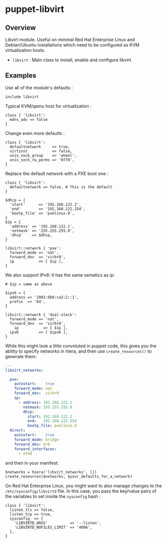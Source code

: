 # puppet-libvirt

## Overview

Libvirt module. Useful on minimal Red Hat Enterprise Linux and Debian/Ubuntu
installations which need to be configured as KVM virtualization hosts.

* `libvirt` : Main class to install, enable and configure libvirt.

## Examples

Use all of the module's defaults :

```puppet
include libvirt
```

Typical KVM/qemu host for virtualization :

```puppet
class { 'libvirt':
  mdns_adv => false
}
```

Change even more defaults :

```puppet
class { 'libvirt':
  defaultnetwork     => true,
  virtinst           => false,
  unix_sock_group    => 'wheel',
  unix_sock_rw_perms => '0770',
}
```

Replace the default network with a PXE boot one :

```puppet
class { 'libvirt':
  defaultnetwork => false, # This is the default
}

$dhcp = {
  'start'      => '192.168.122.2',
  'end'        => '192.168.122.254',
  'bootp_file' => 'pxelinux.0',
}
$ip = {
  'address' => '192.168.122.1',
  'netmask' => '255.255.255.0',
  'dhcp'    => $dhcp,
}

libvirt::network { 'pxe':
  forward_mode => 'nat',
  forward_dev  => 'virbr0',
  ip           => [ $ip ],
}
```

We also support IPv6: It has the same sematics as ip:

```puppet
# $ip = same as above

$ipv6 = {
  address => '2001:db8:ca2:2::1',
  prefix  => '64',
}

libvirt::network { 'dual-stack':
  forward_mode => 'nat',
  forward_dev  => 'virbr0',
	ip           => [ $ip ],
  ipv6         => [ $ipv6 ],
}
```

While this might look a little convoluted in puppet code, this gives you the ability to specify networks in hiera, and then use `create_resources()` to  generate them:

```yaml
---
libvirt_networks:

  pxe:
    autostart:    true
    forward_mode: nat
    forward_dev:  virbr0
    ip:
      - address: 192.168.122.1
        netmask: 255.255.255.0
        dhcp:
          start: 192.168.122.2
          end:   192.168.122.254
          bootp_file: pxelinux.0
  direct:
    autostart:    true
    forward_mode: bridge
    forward_dev: br0
    forward_interfaces:
      - eth0
```

and then in your manifest:

```puppet
$networks = hiera('libvirt_networks', [])
create_resources($networks, $your_defaults_for_a_network)
```

On Red Hat Enterprise Linux, you might want to also manage changes to the
`/etc/sysconfig/libvirtd` file. In this case, you pass the key/value pairs
of the variables to set inside the `sysconfig` hash :

```puppet
class { 'libvirt':
  listen_tls => false,
  listen_tcp => true,
  sysconfig  => {
    'LIBVIRTD_ARGS'          => '--listen',
    'LIBVIRTD_NOFILES_LIMIT' => '4096',
  },
}
```

